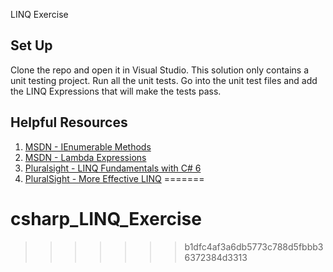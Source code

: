 
LINQ Exercise

## Set Up

Clone the repo and open it in Visual Studio. This solution only contains a unit testing project. Run all the unit tests. Go into the unit test files and add the LINQ Expressions that will make the tests pass.

## Helpful Resources
1. [MSDN - IEnumerable<T> Methods](https://msdn.microsoft.com/en-us/library/ckzcawb8(v=vs.110).aspx)
2. [MSDN - Lambda Expressions](https://msdn.microsoft.com/en-us/library/bb397687.aspx)
3. [Pluralsight - LINQ Fundamentals with C# 6](https://www.pluralsight.com/courses/linq-fundamentals-csharp-6)
4. [PluralSight - More Effective LINQ](https://www.pluralsight.com/courses/linq-more-effective)
=======
# csharp_LINQ_Exercise
>>>>>>> b1dfc4af3a6db5773c788d5fbbb36372384d3313
